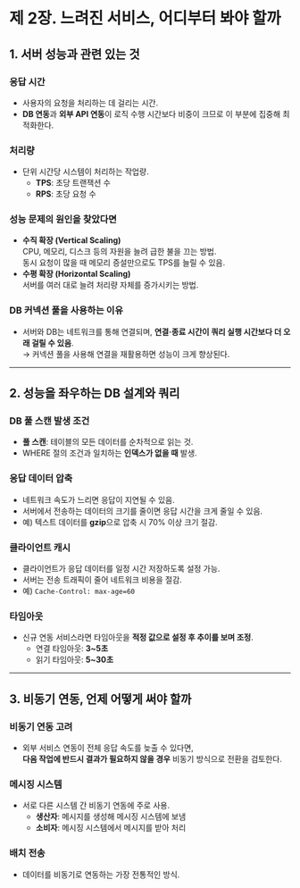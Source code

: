 # 제 2장. 느려진 서비스, 어디부터 봐야 할까

## 1. 서버 성능과 관련 있는 것

### 응답 시간
- 사용자의 요청을 처리하는 데 걸리는 시간.
- **DB 연동**과 **외부 API 연동**이 로직 수행 시간보다 비중이 크므로 이 부분에 집중해 최적화한다.

### 처리량
- 단위 시간당 시스템이 처리하는 작업량.
  - **TPS**: 초당 트랜잭션 수  
  - **RPS**: 초당 요청 수

### 성능 문제의 원인을 찾았다면
- **수직 확장 (Vertical Scaling)**  
  CPU, 메모리, 디스크 등의 자원을 늘려 급한 불을 끄는 방법.  
  동시 요청이 많을 때 메모리 증설만으로도 TPS를 늘릴 수 있음.
- **수평 확장 (Horizontal Scaling)**  
  서버를 여러 대로 늘려 처리량 자체를 증가시키는 방법.

### DB 커넥션 풀을 사용하는 이유
- 서버와 DB는 네트워크를 통해 연결되며, **연결·종료 시간이 쿼리 실행 시간보다 더 오래 걸릴 수 있음**.  
  → 커넥션 풀을 사용해 연결을 재활용하면 성능이 크게 향상된다.

---

## 2. 성능을 좌우하는 DB 설계와 쿼리

### DB 풀 스캔 발생 조건
- **풀 스캔**: 테이블의 모든 데이터를 순차적으로 읽는 것.  
- WHERE 절의 조건과 일치하는 **인덱스가 없을 때** 발생.

### 응답 데이터 압축
- 네트워크 속도가 느리면 응답이 지연될 수 있음.  
- 서버에서 전송하는 데이터의 크기를 줄이면 응답 시간을 크게 줄일 수 있음.  
- 예) 텍스트 데이터를 **gzip**으로 압축 시 70% 이상 크기 절감.

### 클라이언트 캐시
- 클라이언트가 응답 데이터를 일정 시간 저장하도록 설정 가능.  
- 서버는 전송 트래픽이 줄어 네트워크 비용을 절감.  
- 예) `Cache-Control: max-age=60`

### 타임아웃
- 신규 연동 서비스라면 타임아웃을 **적정 값으로 설정 후 추이를 보며 조정**.
  - 연결 타임아웃: **3~5초**
  - 읽기 타임아웃: **5~30초**

---

## 3. 비동기 연동, 언제 어떻게 써야 할까

### 비동기 연동 고려
- 외부 서비스 연동이 전체 응답 속도를 늦출 수 있다면,  
  **다음 작업에 반드시 결과가 필요하지 않을 경우** 비동기 방식으로 전환을 검토한다.

### 메시징 시스템
- 서로 다른 시스템 간 비동기 연동에 주로 사용.
  - **생산자**: 메시지를 생성해 메시징 시스템에 보냄
  - **소비자**: 메시징 시스템에서 메시지를 받아 처리

### 배치 전송
- 데이터를 비동기로 연동하는 가장 전통적인 방식.
